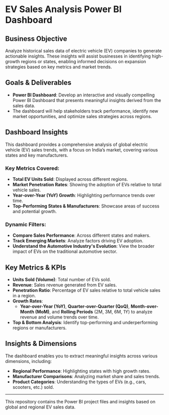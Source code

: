 # EV Sales Analysis Power BI Dashboard

## Business Objective
Analyze historical sales data of electric vehicle (EV) companies to generate actionable insights. These insights will assist businesses in identifying high-growth regions or states, enabling informed decisions on expansion strategies based on key metrics and market trends.

## Goals & Deliverables
- **Power BI Dashboard**: Develop an interactive and visually compelling Power BI Dashboard that presents meaningful insights derived from the sales data.
- The dashboard will help stakeholders track performance, identify new market opportunities, and optimize sales strategies across regions.

## Dashboard Insights
This dashboard provides a comprehensive analysis of global electric vehicle (EV) sales trends, with a focus on India’s market, covering various states and key manufacturers.

### Key Metrics Covered:
- **Total EV Units Sold**: Displayed across different regions.
- **Market Penetration Rates**: Showing the adoption of EVs relative to total vehicle sales.
- **Year-over-Year (YoY) Growth**: Highlighting performance trends over time.
- **Top-Performing States & Manufacturers**: Showcase areas of success and potential growth.

### Dynamic Filters:
- **Compare Sales Performance**: Across different states and makers.
- **Track Emerging Markets**: Analyze factors driving EV adoption.
- **Understand the Automotive Industry's Evolution**: View the broader impact of EVs on the traditional automotive sector.

## Key Metrics & KPIs
- **Units Sold (Volume)**: Total number of EVs sold.
- **Revenue**: Sales revenue generated from EV sales.
- **Penetration Ratio**: Percentage of EV sales relative to total vehicle sales in a region.
- **Growth Rates**:
  - **Year-over-Year (YoY)**, **Quarter-over-Quarter (QoQ)**, **Month-over-Month (MoM)**, and **Rolling Periods** (2M, 3M, 6M, 1Y) to analyze revenue and volume trends over time.
- **Top & Bottom Analysis**: Identify top-performing and underperforming regions or manufacturers.

## Insights & Dimensions
The dashboard enables you to extract meaningful insights across various dimensions, including:
- **Regional Performance**: Highlighting states with high growth rates.
- **Manufacturer Comparisons**: Analyzing market share and sales trends.
- **Product Categories**: Understanding the types of EVs (e.g., cars, scooters, etc.) sold.

---

This repository contains the Power BI project files and insights based on global and regional EV sales data. 

